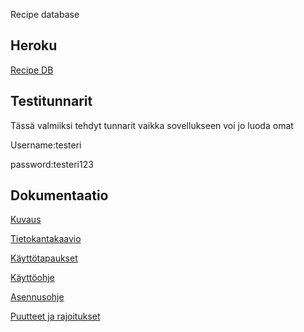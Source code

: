  Recipe database

## Heroku

[Recipe DB](https://tsoha-recipe-db-pate.herokuapp.com/recipes)

## Testitunnarit
Tässä valmiiksi tehdyt tunnarit vaikka sovellukseen voi jo luoda omat

Username:testeri

password:testeri123


## Dokumentaatio

[Kuvaus](https://github.com/silmish/Project-recipe/blob/master/documentation/kuvaus.md)

[Tietokantakaavio](https://github.com/silmish/Project-recipe/blob/master/documentation/Tietokantakaavio.jpg)

[Käyttötapaukset](https://github.com/silmish/Project-recipe/blob/master/documentation/kayttotapaukset.md)

[Käyttöohje](https://github.com/silmish/Project-recipe/blob/master/documentation/kayttoohje.md)

[Asennusohje](https://github.com/silmish/Project-recipe/blob/master/documentation/asennusohje.md)

[Puutteet ja rajoitukset](https://github.com/silmish/Project-recipe/blob/master/documentation/puutteet.md)
